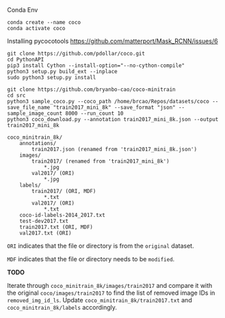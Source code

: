 

Conda Env
```
conda create --name coco
conda activate coco
```

Installing pycocotools
https://github.com/matterport/Mask_RCNN/issues/6
```
git clone https://github.com/pdollar/coco.git
cd PythonAPI
pip3 install Cython --install-option="--no-cython-compile"
python3 setup.py build_ext --inplace
sudo python3 setup.py install
```


```
git clone https://github.com/bryanbo-cao/coco-minitrain
cd src
python3 sample_coco.py --coco_path /home/brcao/Repos/datasets/coco --save_file_name "train2017_mini_8k" --save_format "json" --sample_image_count 8000 --run_count 10
python3 coco_download.py --annotation train2017_mini_8k.json --output train2017_mini_8k
```

```
coco_minitrain_8k/
    annotations/
        train2017.json (renamed from 'train2017_mini_8k.json')
    images/
        train2017/ (renamed from 'train2017_mini_8k')
            *.jpg
        val2017/ (ORI)
            *.jpg
    labels/
        train2017/ (ORI, MDF)
            *.txt
        val2017/ (ORI)
            *.txt
    coco-id-labels-2014_2017.txt
    test-dev2017.txt
    train2017.txt (ORI, MDF)
    val2017.txt (ORI)
```

```ORI``` indicates that the file or directory is from the ```original``` dataset.

```MDF``` indicates that the file or directory needs to be ```modified```.

**TODO**

Iterate through ```coco_minitrain_8k/images/train2017``` and compare it with the original ```coco/images/train2017``` to find the list of removed image IDs in ```removed_img_id_ls```. Update ```coco_minitrain_8k/train2017.txt``` and ```coco_minitrain_8k/labels``` accordingly.

